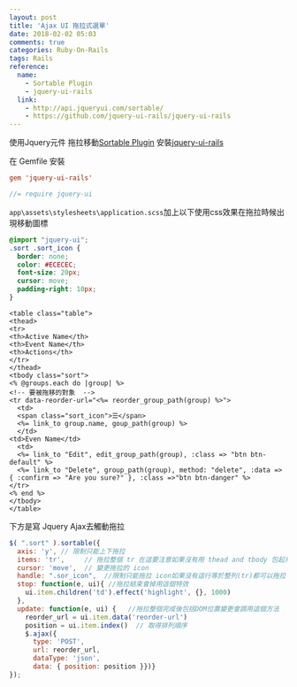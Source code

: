 ```yaml
---
layout: post
title: 'Ajax UI 拖拉式選單'
date: 2018-02-02 05:03
comments: true
categories: Ruby-On-Rails
tags: Rails
reference:
  name:
    - Sortable Plugin
    - jquery-ui-rails
  link:
    - http://api.jqueryui.com/sortable/
    - https://github.com/jquery-ui-rails/jquery-ui-rails
---
```

使用Jquery元件 拖拉移動[Sortable Plugin](http://api.jqueryui.com/sortable/)
安裝[jquery-ui-rails](https://github.com/jquery-ui-rails/jquery-ui-rails)

在 Gemfile 安裝
```conf
gem 'jquery-ui-rails'
```
```js
//= require jquery-ui
```
`app\assets\stylesheets\application.scss`加上以下使用css效果在拖拉時候出現移動圖標
```scss
@import "jquery-ui";
.sort .sort_icon {
  border: none;
  color: #ECECEC;
  font-size: 20px;
  cursor: move;
  padding-right: 10px;
}
```
```erb
<table class="table">
<thead>
<tr>
<th>Active Name</th>
<th>Event Name</th>
<th>Actions</th>
</tr>
</thead>
<tbody class="sort">
<% @groups.each do |group| %>
<!-- 要被拖移的對象  -->
<tr data-reorder-url="<%= reorder_group_path(group) %>">
  <td>
  <span class="sort_icon">☰</span>
  <%= link_to group.name, goup_path(group) %>
  </td>
<td>Even Name</td>
  <td>
  <%= link_to "Edit", edit_group_path(group), :class => "btn btn-default" %>
  <%= link_to "Delete", group_path(group), method: "delete", :data => { :confirm => "Are you sure?" }, :class =>"btn btn-danger" %>
</tr>
<% end %>
</tbody>
</table>
```
下方是寫 Jquery Ajax去觸動拖拉
```js
$( ".sort" ).sortable({
  axis: 'y', // 限制只能上下拖拉
  items: 'tr',     // 拖拉整個 tr 在這要注意如果沒有用 thead and tbody 包起來會連動到標題去拖拉
  cursor: 'move',  // 變更拖拉的 icon
  handle: ".sor_icon",  //限制只能拖拉 icon如果沒有這行等於整列(tr)都可以拖拉
  stop: function(e, ui){ //拖拉結束會掉用這個特效
    ui.item.children('td').effect('highlight', {}, 1000)
  },
  update: function(e, ui) {   //拖拉整個完成後包括DOM位置變更會調用這個方法
    reorder_url = ui.item.data('reorder-url')
    position = ui.item.index()  // 取得排列順序
    $.ajax({
      type: 'POST',
      url: reorder_url,
      dataType: 'json',
      data: { position: position }})}
});
```